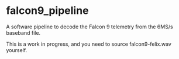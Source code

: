 # falcon9_pipeline
A software pipeline to decode the Falcon 9 telemetry from the 6MS/s baseband file.

This is a work in progress, and you need to source falcon9-felix.wav yourself.

